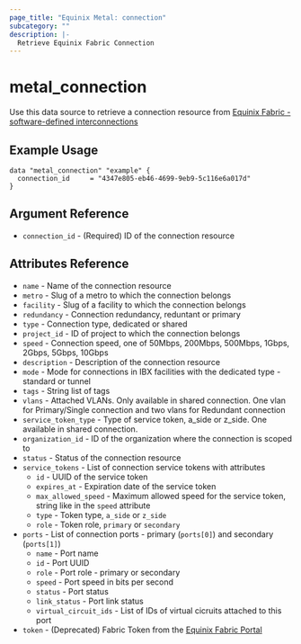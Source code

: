 ```yaml
---
page_title: "Equinix Metal: connection"
subcategory: ""
description: |-
  Retrieve Equinix Fabric Connection
---
```


# metal\_connection

Use this data source to retrieve a connection resource from [Equinix Fabric - software-defined interconnections](https://metal.equinix.com/developers/docs/networking/fabric/)

## Example Usage

```hcl
data "metal_connection" "example" {
  connection_id     = "4347e805-eb46-4699-9eb9-5c116e6a017d"
}
```

## Argument Reference

* `connection_id` - (Required) ID of the connection resource

## Attributes Reference

* `name` - Name of the connection resource
* `metro` - Slug of a metro to which the connection belongs
* `facility` - Slug of a facility to which the connection belongs
* `redundancy` - Connection redundancy, reduntant or primary
* `type` - Connection type, dedicated or shared
* `project_id` - ID of project to which the connection belongs
* `speed` - Connection speed, one of 50Mbps, 200Mbps, 500Mbps, 1Gbps, 2Gbps, 5Gbps, 10Gbps
* `description` - Description of the connection resource
* `mode` - Mode for connections in IBX facilities with the dedicated type - standard or tunnel
* `tags` - String list of tags
* `vlans` - Attached VLANs. Only available in shared connection. One vlan for Primary/Single connection and two vlans for Redundant connection
* `service_token_type` - Type of service token, a_side or z_side. One available in shared connection.
* `organization_id` - ID of the organization where the connection is scoped to
* `status` - Status of the connection resource
* `service_tokens` - List of connection service tokens with attributes
  * `id` - UUID of the service token
  * `expires_at` - Expiration date of the service token
  * `max_allowed_speed` - Maximum allowed speed for the service token, string like in the `speed` attribute
  * `type` - Token type, `a_side` or `z_side`
  * `role` - Token role, `primary` or `secondary`
* `ports` - List of connection ports - primary (`ports[0]`) and secondary (`ports[1]`)
  * `name` - Port name
  * `id` - Port UUID
  * `role` - Port role - primary or secondary
  * `speed` - Port speed in bits per second
  * `status` - Port status 
  * `link_status` - Port link status
  * `virtual_circuit_ids` - List of IDs of virtual cicruits attached to this port
* `token` - (Deprecated) Fabric Token from the [Equinix Fabric Portal](https://ecxfabric.equinix.com/dashboard)
